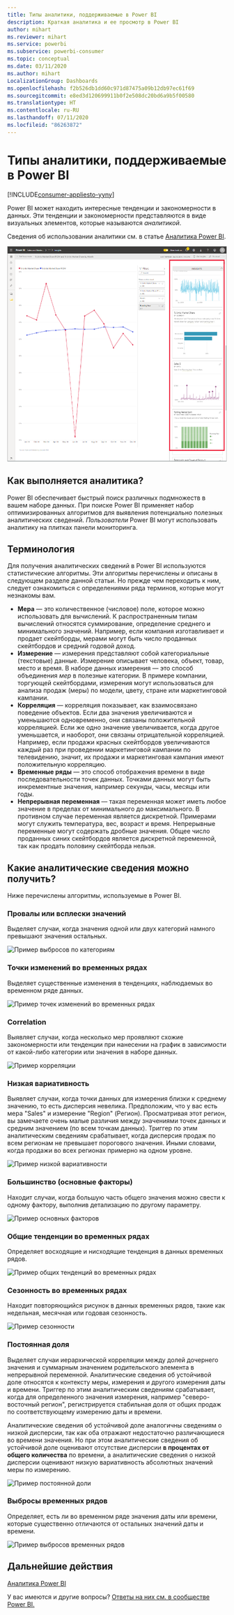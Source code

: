 ```yaml
---
title: Типы аналитики, поддерживаемые в Power BI
description: Краткая аналитика и ее просмотр в Power BI
author: mihart
ms.reviewer: mihart
ms.service: powerbi
ms.subservice: powerbi-consumer
ms.topic: conceptual
ms.date: 03/11/2020
ms.author: mihart
LocalizationGroup: Dashboards
ms.openlocfilehash: f2b526db1dd60c971d87475a09b12db97ec61f69
ms.sourcegitcommit: e8ed3d120699911b0f2e508dc20bd6a9b5f00580
ms.translationtype: HT
ms.contentlocale: ru-RU
ms.lasthandoff: 07/11/2020
ms.locfileid: "86263872"
---
```

# <a name="types-of-insights-supported-by-power-bi"></a>Типы аналитики, поддерживаемые в Power BI

[!INCLUDE[consumer-appliesto-yyny](../includes/consumer-appliesto-yyny.md)]

Power BI может находить интересные тенденции и закономерности в данных. Эти тенденции и закономерности представляются в виде визуальных элементов, которые называются *аналитикой*. 

Сведения об использовании аналитики см. в статье [Аналитика Power BI](end-user-insights.md).

![набор элементов с аналитическими сведениями](media/end-user-insight-types/power-bi-insight.png)

## <a name="how-does-insights-work"></a>Как выполняется аналитика?
Power BI обеспечивает быстрый поиск различных подмножеств в вашем наборе данных. При поиске Power BI применяет набор оптимизированных алгоритмов для выявления потенциально полезных аналитических сведений. *Пользователи* Power BI могут использовать аналитику на плитках панели мониторинга.

## <a name="some-terminology"></a>Терминология
Для получения аналитических сведений в Power BI используются статистические алгоритмы. Эти алгоритмы перечислены и описаны в следующем разделе данной статьи. Но прежде чем переходить к ним, следует ознакомиться с определениями ряда терминов, которые могут незнакомы вам. 

* **Мера** — это количественное (числовое) поле, которое можно использовать для вычислений. К распространенным типам вычислений относятся суммирование, определение среднего и минимального значений. Например, если компания изготавливает и продает скейтборды, мерами могут быть число проданных скейтбордов и средний годовой доход.  
* **Измерение** — измерения представляют собой категориальные (текстовые) данные. Измерение описывает человека, объект, товар, место и время. В наборе данных измерения — это способ объединения *мер* в полезные категории. В примере компании, торгующей скейтбордами, измерения могут использоваться для анализа продаж (меры) по модели, цвету, стране или маркетинговой кампании.   
* **Корреляция** — корреляция показывает, как взаимосвязано поведение объектов.  Если два значения увеличиваются и уменьшаются одновременно, они связаны положительной корреляцией. Если же одно значение увеличивается, когда другое уменьшается, и наоборот, они связаны отрицательной корреляцией. Например, если продажи красных скейтбордов увеличиваются каждый раз при проведении маркетинговой кампании по телевидению, значит, их продажи и маркетинговая кампания имеют положительную корреляцию.
* **Временные ряды** — это способ отображения времени в виде последовательности точек данных. Точками данных могут быть инкрементные значения, например секунды, часы, месяцы или годы.  
* **Непрерывная переменная** — такая переменная может иметь любое значение в пределах от минимального до максимального. В противном случае переменная является дискретной. Примерами могут служить температура, вес, возраст и время. Непрерывные переменные могут содержать дробные значения. Общее число проданных синих скейтбордов является дискретной переменной, так как продать половину скейтборда нельзя.  

## <a name="what-types-of-insights-can-you-find"></a>Какие аналитические сведения можно получить?
Ниже перечислены алгоритмы, используемые в Power BI. 

### <a name="category-outliers-topbottom"></a>Провалы или всплески значений
Выделяет случаи, когда значения одной или двух категорий намного превышают значения остальных.  

![Пример выбросов по категориям](./media/end-user-insight-types/pbi-auto-insight-types-category-outliers.png)

### <a name="change-points-in-a-time-series"></a>Точки изменений во временных рядах
Выделяет существенные изменения в тенденциях, наблюдаемых во временном ряде данных.

![Пример точек изменений во временных рядах](./media/end-user-insight-types/pbi-auto-insight-types-changepoint.png)

### <a name="correlation"></a>Correlation
Выявляет случаи, когда несколько мер проявляют схожие закономерности или тенденции при нанесении на график в зависимости от какой-либо категории или значения в наборе данных.

![Пример корреляции](./media/end-user-insight-types/pbi-auto-insight-types-correlation.png)

### <a name="low-variance"></a>Низкая вариативность
Выявляет случаи, когда точки данных для измерения близки к среднему значению, то есть дисперсия невелика. Предположим, что у вас есть мера "Sales" и измерение "Region" (Регион). Просматривая этот регион, вы замечаете очень малые различия между значениями точек данных и средним значением (по всем точкам данных). Триггер по этим аналитическим сведениям срабатывает, когда дисперсия продаж по всем регионам не превышает порогового значения. Иными словами, когда продажи во всех регионах примерно на одном уровне.

![Пример низкой вариативности](./media/end-user-insight-types/power-bi-low-variance.png)

### <a name="majority-major-factors"></a>Большинство (основные факторы)
Находит случаи, когда большую часть общего значения можно свести к одному фактору, выполнив детализацию по другому параметру.  

![Пример основных факторов](./media/end-user-insight-types/pbi-auto-insight-types-majority.png)

### <a name="overall-trends-in-time-series"></a>Общие тенденции во временных рядах
Определяет восходящие и нисходящие тенденция в данных временных рядов.

![Пример общих тенденций во временных рядах](./media/end-user-insight-types/pbi-auto-insight-types-trend.png)

### <a name="seasonality-in-time-series"></a>Сезонность во временных рядах
Находит повторяющийся рисунок в данных временных рядов, такие как недельная, месячная или годовая сезонность.

![Пример сезонности](./media/end-user-insight-types/pbi-auto-insight-types-seasonality-new.png)

### <a name="steady-share"></a>Постоянная доля
Выделяет случаи иерархической корреляции между долей дочернего значения и суммарным значением родительского элемента в непрерывной переменной. Аналитические сведения об устойчивой доле относятся к контексту меры, измерения и другого измерения даты и времени. Триггер по этим аналитическим сведениям срабатывает, когда для определенного значения измерения, например "северо-восточный регион", регистрируется стабильная доля от общих продаж по соответствующему измерению даты и времени.

Аналитические сведения об устойчивой доле аналогичны сведениям о низкой дисперсии, так как оба отражают недостаточно различающиеся во времени значения. Но при этом аналитические сведения об устойчивой доле оценивают отсутствие дисперсии **в процентах от общего количества** по времени, а аналитические сведения о низкой дисперсии оценивают низкую вариативность абсолютных значений меры по измерению.

![Пример постоянной доли](./media/end-user-insight-types/pbi-auto-insight-types-steadyshare.png)

### <a name="time-series-outliers"></a>Выбросы временных рядов
Определяет, есть ли во временном ряде значения даты или времени, которые существенно отличаются от остальных значений даты и времени.

![Пример выбросов временных рядов](./media/end-user-insight-types/pbi-auto-insight-types-time-series-outliers.png)

## <a name="next-steps"></a>Дальнейшие действия
[Аналитика Power BI](end-user-insights.md)

У вас имеются и другие вопросы? [Ответы на них см. в сообществе Power BI.](https://community.powerbi.com/)

